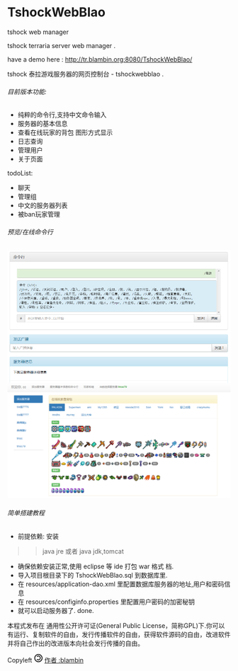 # TshockWebBlao
 tshock web manager
 
 tshock  terraria server web manager .
 
 have a demo here : http://tr.blambin.org:8080/TshockWebBlao/
 
 tshock 泰拉游戏服务器的网页控制台 - tshockwebblao .
 
###### 目前版本功能: 

*  纯粹的命令行,支持中文命令输入
*  服务器的基本信息
*  查看在线玩家的背包  图形方式显示
*  日志查询
*  管理用户
*  关于页面
  
todoList:

*  聊天
*  管理组
*  中文的服务器列表
*  被ban玩家管理

###### 预览/在线命令行
  
  ![Alt text](markdown/command2.png)
  ![Alt text](markdown/command.png)
   
###### 简单搭建教程

*  前提依赖: 安装 

>> java jre 或者  java jdk,tomcat

*  确保依赖安装正常,使用 eclipse 等 ide 打包 war 格式 档.
*  导入项目根目录下的 TshockWebBlao.sql 到数据库里.
*  在 resources/application-dao.xml 里配置数据库服务器的地址,用户和密码信息
*  在 resources/configinfo.properties 里配置用户密码的加密秘钥 
*  就可以启动服务器了. done.


<p>本程式发布在 通用性公开许可证(General Public License，简称GPL)下.你可以有运行、复制软件的自由，发行传播软件的自由，获得软件源码的自由，改进软件并将自己作出的改进版本向社会发行传播的自由。 </p>
<p>Copyleft <img alt="版责" src="src\main\webapp\images/copyleft.png" height="20px" width="20px"> <a class="active" href="http://blambin.org">作者 :blambin</a> </p>